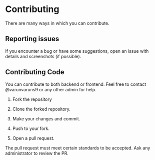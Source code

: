 # Contributing

There are many ways in which you can contribute.

## Reporting issues

If you encounter a bug or have some suggestions, open an issue with details and screenshots (if possible).

## Contributing Code

You can contribute to both backend or frontend. Feel free to contact @varunvaruns9 or any other admin for help.

1. Fork the repository

2. Clone the forked repository.

3. Make your changes and commit.

4. Push to your fork.

5. Open a pull request.

The pull request must meet certain standards to be accepted. Ask any administrator to review the PR.